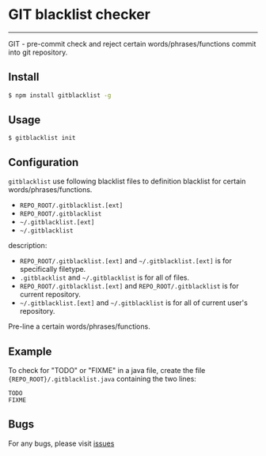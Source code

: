 
# GIT blacklist checker

----

GIT - pre-commit check and reject certain words/phrases/functions
commit into git repository.


## Install

```bash
$ npm install gitblacklist -g
```

## Usage

```
$ gitblacklist init
```

## Configuration

`gitblacklist` use following blacklist files to definition blacklist for
certain words/phrases/functions.

* `REPO_ROOT/.gitblacklist.[ext]`
* `REPO_ROOT/.gitblacklist`
* `~/.gitblacklist.[ext]`
* `~/.gitblacklist`

description:

* `REPO_ROOT/.gitblacklist.[ext]` and `~/.gitblacklist.[ext]` is for
    specifically filetype.
* `.gitblacklist` and `~/.gitblacklist` is for all of files.
* `REPO_ROOT/.gitblacklist.[ext]` and `REPO_ROOT/.gitblacklist` is for
    current repository.
* `~/.gitblacklist.[ext]` and `~/.gitblacklist` is for all of current user's
    repository.

Pre-line a certain words/phrases/functions.

## Example

To check for "TODO" or "FIXME" in a java file, create the file `{REPO_ROOT}/.gitblacklist.java` containing the two lines:

```
TODO
FIXME
```


## Bugs

For any bugs, please visit
[issues](https://github.com/hotoo/.gitblacklist/issues)
